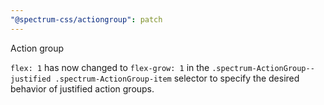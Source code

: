 ```yaml
---
"@spectrum-css/actiongroup": patch
---
```


Action group

`flex: 1` has now changed to `flex-grow: 1` in the `.spectrum-ActionGroup--justified .spectrum-ActionGroup-item` selector to specify the desired behavior of justified action groups.
